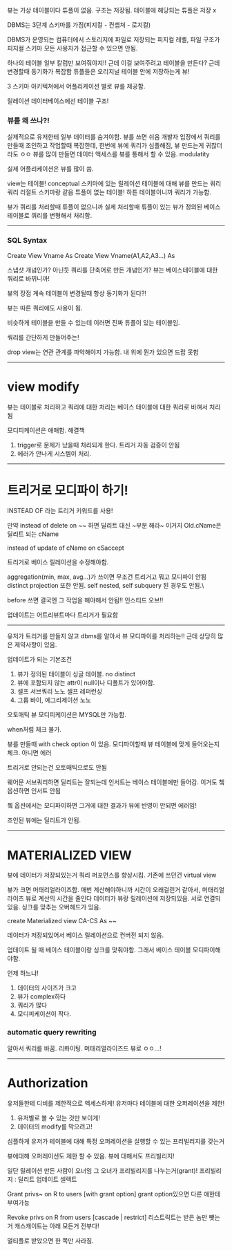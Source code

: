 뷰는 가상 테이블이다
튜플이 없음. 구조는 저장됨. 테이블에 해당되는 튜플은 저장 x

DBMS는 3단계 스키마를 가짐(피지컬 - 컨셉쳐 - 로지컬)

DBMS가 운영되는 컴퓨터에서 스토리지에 파일로 저장되는 피지컬 레벨, 파일 구조가 피지컬 스키마
모든 사용자가 접근할 수 있으면 안됨.

하나의 테이블 일부 칼럼만 보여줘야지!! 근데 이걸 보여주려고 테이블을 만든다? 근데 변경할때 동기화가 복잡함
튜플들은 오리지널 테이블 안에 저장하는게 뷰!

3 스키마 아키텍쳐에서 어플리케이션 별로 뷰를 제공함.

릴레이션 데이터베이스에선 테이블 구조!

### 뷰를 왜 쓰나?!

실제적으로 유저한테 일부 데이터를 숨겨야함. 뷰를 쓰면 쉬움
개발자 입장에서 쿼리를 만들때 조인하고 작업할때 복잡한데, 한번에 뷰에 쿼리가 심플해짐, 뷰 만드는게 귀찮더라도 ㅇㅇ
뷰를 많이 만들면 데이터 액세스를 뷰를 통해서 할 수 있음. modulatity

실제 어플리케이션은 뷰를 많이 씀.

view는 테이블! conceptual 스키마에 있는 릴레이션 테이블에 대해 뷰를 만드는 쿼리
쿼리 리절트 스키마랑 같음
튜플이 없는 테이블! 하튼 테이블이니까 쿼리가 가능함.

뷰가 쿼리를 처리할때 튜플이 없으니까 실제 처리할때 튜플이 있는 뷰가 정의된 베이스테이블로 쿼리를 변형해서 처리함.

---

### SQL Syntax

Create View Vname As <Query Sql>
Create View Vname(A1,A2,A3...) As <Query Sql>

스냅샷 개념인가? 아닌듯
쿼리를 단축어로 만든 개념인가? 뷰는 베이스테이블에 대한 쿼리로 바뀌니까!

뷰의 장점
계속 테이블이 변경될때 항상 동기화가 된다?!

뷰는 따른 쿼리에도 사용이 됨.

비슷하게 테이블을 만들 수 있는데 이러면 진짜 튜플이 있는 테이블임.

쿼리를 간단하게 만들어주는!

drop view는 연관 관계를 파악해야지 가능함. 내 위에 뭔가 있으면 드랍 못함

---

# view modify

뷰는 테이블로 처리하고 쿼리에 대한 처리는 베이스 테이블에 대한 쿼리로 바껴서 처리됨

모디피케이션은 애매함.
해결책

1. trigger로 문제가 났을때 처리되게 한다. 트리거 자동 검증이 안됨
2. 에러가 안나게 시스템이 처리.

---

# 트리거로 모디파이 하기!

INSTEAD OF 라는 트리거 키워드를 사용!

만약 instead of delete on ~~ 하면 딜리트 대신 ~부분 해라~ 이거지
Old.cName은 딜리트 되는 cName

instead of update of cName on cSaccept

트리거로 베이스 릴레이션을 수정해야함.

aggregation(min, max, avg...)가 쓰이면 무조건 트리거고 뭐고 모디파이 안됨
distinct projection 또한 안됨.
self nested, self subquery 된 경우도 안됨.\

before 쓰면 결국엔 그 작업을 해야해서 안됨!! 인스티드 오브!!

업데이트는 어트리뷰트마다 트리거가 필요함

---

유저가 트리거를 만들지 않고 dbms를 알아서 뷰 모디파이를 처리하는!!
근데 상당히 많은 제약사항이 있음.

업데이트가 되는 기본조건

1. 뷰가 정의된 테이블이 싱글 테이블. no distinct
2. 뷰에 포함되지 않는 attr이 null이나 디폴트가 있어야함.
3. 셀프 서브쿼리 노노 셀프 레퍼런싱
4. 그룹 바이, 에그리제이션 노노

오토매틱 뷰 모디피케이션은 MYSQL만 가능함.

when처럼 체크 불가.

뷰를 만들때 with check option 이 있음.
모디파이할때 뷰 테이블에 맞게 들어오는지 체크. 아니면 에러

트리거로 안되는건 오토매틱으로도 안됨

웨어문 서브쿼리하면 딜리트는 잘되는데 인서트는 베이스 테이블에만 들어감.
이거도 쳌 옵션하면 인서트 안됨

쳌 옵션에서는 모디파이하면 그거에 대한 결과가 뷰에 반영이 안되면 에러임!

조인된 뷰에는 딜리트가 안됨.

---

# MATERIALIZED VIEW

뷰에 데이터가 저장되있는거
쿼리 퍼포먼스를 향상시킴.
기존에 쓰던건 virtual view

뷰가 크면 머태리얼라이즈함.
매번 계산해야하니까 시간이 오래걸린거 같아서, 머태리얼라이즈 뷰로 계산의 시간을 줄인다
데이터가 뷰랑 릴레이션에 저장되있음. 서로 연결되있음. 싱크를 맞추는 오버헤드가 있음.

create Materialized view CA-CS As ~~

데이터가 저장되있어서 베이스 릴레이션으로 컨버전 되지 않음.

업데이트 될 때 베이스 테이블이랑 싱크를 맞춰야함. 그래서 베이스 테이블 모디파이해야함.

언제 하느냐!

1. 데이터의 사이즈가 크고
2. 뷰가 complex하다
3. 쿼리가 많다
4. 모디피케이션이 작다.

### automatic query rewriting

알아서 쿼리를 바꿈. 리롸이팅. 머태리얼라이즈드 뷰로 ㅇㅇ...!

---

# Authorization

유저들한테 디비를 제한적으로 액세스하게!
유저마다 테이블에 대한 오퍼레이션을 제한!

1. 유저별로 볼 수 있는 것만 보이게!
2. 데이터의 modify를 막으려고!

심플하게 유저가 테이블에 대해 특정 오퍼레이션을 실행할 수 있는 프리빌리지를 갖는거

뷰에대해 오퍼레이션도 제한 할 수 있음.
뷰에 대해서도 프리빌리지!

일단 릴레이션 만든 사람이 오너임
그 오너가 프리빌리지를 나누는거(grant)!
프리빌리지 : 딜리트 업데이트 셀렉트

Grant privs~ on R to users [with grant option]
grant option있으면 다른 애한테 부여가능

Revoke privs on R from users [cascade | restrict]
리스트릭트는 받은 놈만 뺏는거
캐스캐이트는 아래 모든거 전부다!

멀티플로 받았으면 한 쪽만 사라짐.

